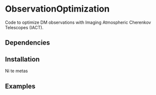 # ObservationOptimization

Code to optimize DM observations with Imaging Atmospheric Cherenkov Telescopes (IACT).

## Dependencies

## Installation
Ni te metas

## Examples

